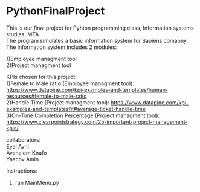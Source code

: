 # PythonFinalProject
This is our final project for Pyhton programming class, Information systems studies, MTA.<br/>
The program simulates a basic information system for Sapiens comapny.<br/>
The information system includes 2 modules:<br/>

 1)Employee managment tool<br/>
 2)Project managment tool<br/>
 
 KPIs chosen for this project:<br/>
 1)Female to Male ratio (Employee managment tool): https://www.datapine.com/kpi-examples-and-templates/human-resources#female-to-male-ratio<br/>
 2)Handle Time (Project managment tool): https://www.datapine.com/kpi-examples-and-templates/it#average-ticket-handle-time<br/>
 3)On-Time Completion Percentage (Project managment tool): https://www.clearpointstrategy.com/25-important-project-management-kpis/<br/>
 
collaborators:<br/>
Eyal Avni<br/>
Avshalom Knafo<br/>
Yaacov Amin<br/>

Instructions:<br/>
1) run MainMenu.py<br/>
